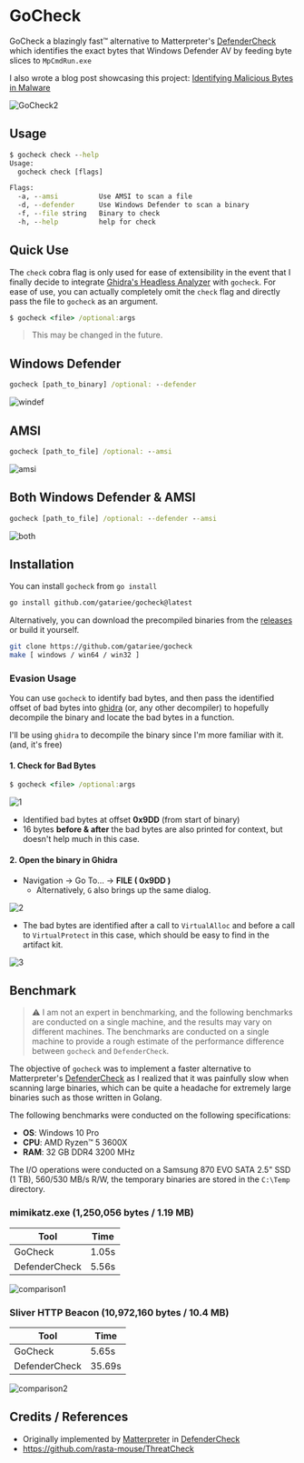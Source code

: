 # GoCheck
GoCheck a blazingly fast™ alternative to Matterpreter's [DefenderCheck](https://github.com/matterpreter/DefenderCheck) which identifies the exact bytes that Windows Defender AV by feeding byte slices to `MpCmdRun.exe`

I also wrote a blog post showcasing this project: [Identifying Malicious Bytes in Malware](https://gatari.dev/posts/identifying-malicious-bytes-in-malware/)

![GoCheck2](./assets/cobalt.gif)

## Usage
```cmd
$ gocheck check --help
Usage:
  gocheck check [flags]

Flags:
  -a, --amsi          Use AMSI to scan a file
  -d, --defender      Use Windows Defender to scan a binary
  -f, --file string   Binary to check
  -h, --help          help for check
```

## Quick Use
The `check` cobra flag is only used for ease of extensibility in the event that I finally decide to integrate [Ghidra's Headless Analyzer](https://static.grumpycoder.net/pixel/support/analyzeHeadlessREADME.html) with `gocheck`. For ease of use, you can actually completely omit the `check` flag and directly pass the file to `gocheck` as an argument.

```cmd
$ gocheck <file> /optional:args
```

> This may be changed in the future.

## Windows Defender
```cmd
gocheck [path_to_binary] /optional: --defender
```
![windef](https://i.gyazo.com/6d23db9f3a97787948aa5362d7a57423.png)

## AMSI
```cmd
gocheck [path_to_file] /optional: --amsi
```
![amsi](https://i.gyazo.com/6f3baf7640005e13ea3ffe0cfde7e230.png)

## Both Windows Defender & AMSI
```cmd
gocheck [path_to_file] /optional: --defender --amsi
```
![both](https://i.gyazo.com/a6843d0b4a5ca5d5ae023eba8d39676a.png)

## Installation
You can install `gocheck` from `go install`
```bash
go install github.com/gatariee/gocheck@latest
```

Alternatively, you can download the precompiled binaries from the [releases](https://github.com/gatariee/gocheck/releases) or build it yourself.
```bash
git clone https://github.com/gatariee/gocheck
make [ windows / win64 / win32 ]
```

### Evasion Usage
You can use `gocheck` to identify bad bytes, and then pass the identified offset of bad bytes into [ghidra](https://github.com/NationalSecurityAgency/ghidra) (or, any other decompiler) to hopefully decompile the binary and locate the bad bytes in a function.

I'll be using `ghidra` to decompile the binary since I'm more familiar with it. (and, it's free)
#### 1. Check for Bad Bytes
```cmd
$ gocheck <file> /optional:args
```

![1](./assets/f14b57d0ca353d1de97ec67c98512cd1.png)
* Identified bad bytes at offset **0x9DD** (from start of binary)
* 16 bytes **before & after** the bad bytes are also printed for context, but doesn't help much in this case.

#### 2. Open the binary in Ghidra
* Navigation -> Go To... -> **FILE ( 0x9DD )**
  * Alternatively, `G` also brings up the same dialog.

![2](./assets/587cc1659ee36bfb12a9f2525fac40cb.png)

* The bad bytes are identified after a call to `VirtualAlloc` and before a call to `VirtualProtect` in this case, which should be easy to find in the artifact kit.

![3](./assets/f6386e807de01acfa9bc301e2c0920c9.png)

## Benchmark
> ⚠️ I am not an expert in benchmarking, and the following benchmarks are conducted on a single machine, and the results may vary on different machines. The benchmarks are conducted on a single machine to provide a rough estimate of the performance difference between `gocheck` and `DefenderCheck`.

The objective of `gocheck` was to implement a faster alternative to Matterpreter's [DefenderCheck](https://github.com/matterpreter/DefenderCheck) as I realized that it was painfully slow when scanning large binaries, which can be quite a headache for extremely large binaries such as those written in Golang.

The following benchmarks were conducted on the following specifications:
* **OS**: Windows 10 Pro
* **CPU**: AMD Ryzen™ 5 3600X
* **RAM**: 32 GB DDR4 3200 MHz

The I/O operations were conducted on a Samsung 870 EVO SATA 2.5" SSD (1 TB), 560/530 MB/s R/W, the temporary binaries are stored in the `C:\Temp` directory.

### mimikatz.exe (1,250,056 bytes / 1.19 MB)

| Tool | Time |
|------|------|
| GoCheck | 1.05s |
| DefenderCheck | 5.56s |

![comparison1](./assets/38138d0696414c4828e0caf498a8f0e1.png)

### Sliver HTTP Beacon (10,972,160 bytes / 10.4 MB)

| Tool | Time |
|------|------|
| GoCheck | 5.65s |
| DefenderCheck | 35.69s |

![comparison2](./assets/8bf97de7a1fd7b1a6d56362b3eaad39b.png)

## Credits / References
* Originally implemented by [Matterpreter](https://github.com/matterpreter) in [DefenderCheck](https://github.com/matterpreter/DefenderCheck)
* https://github.com/rasta-mouse/ThreatCheck
